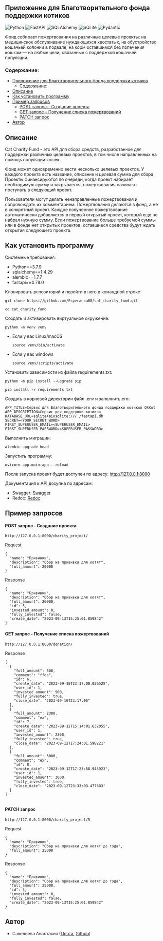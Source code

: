 ## Приложение для Благотворительного фонда поддержки котиков

![Python](https://img.shields.io/badge/python-3670A0?style=for-the-badge&logo=python&logoColor=ffdd54)
![FastAPI](https://img.shields.io/badge/FastAPI-005571?style=for-the-badge&logo=fastapi)
![SQLAlchemy](https://img.shields.io/badge/-SQLAlchemy-464646?style=for-the-badge&logo=SQLAlchemy&logoColor=ffffff&color=043A6B)
![SQLite](https://img.shields.io/badge/sqlite-%2307405e.svg?style=for-the-badge&logo=sqlite&logoColor=white)
![Pydantic](https://img.shields.io/badge/Pydantic-black?style=for-the-badge)

Фонд собирает пожертвования на различные целевые проекты: на медицинское обслуживание нуждающихся хвостатых,
на обустройство кошачьей колонии в подвале, на корм оставшимся без попечения кошкам — на любые цели, связанные с поддержкой кошачьей популяции.

### Содержание: 
- [Приложение для Благотворительного фонда поддержки котиков](#приложение-для-благотворительного-фонда-поддержки-котиков)
  - [Содержание:](#содержание)
- [Описание](#описание)
- [Как установить программу](#как-установить-программу)
- [Пример запросов](#пример-запросов)
    - [POST запрос - Создание проекта](#post-запрос---создание-проекта)
    - [GET запрос - Получение списка пожертвований](#get-запрос---получение-списка-пожертвований)
    - [PATCH запрос](#patch-запрос)
- [Автор](#автор)


## Описание

Cat Charity Fund - это API для сбора средств, разработанное для поддержки различных целевых проектов, в том числе направленных на помощь популяции кошек. 

Фонд может одновременно вести несколько целевых проектов. У каждого проекта есть название, описание и целевая сумма для сбора. Проекты финансируются по очереди, когда проект набирает необходимую сумму и закрывается, пожертвования начинают поступать в следующий проект.

Пользователи могут делать ненаправленные пожертвования и сопровождать их комментарием. Пожертвования делаются в фонд, а не в конкретный проект. Каждое полученное пожертвование автоматически добавляется в первый открытый проект, который еще не набрал нужную сумму. Если пожертвование больше требуемой суммы или в фонде нет открытых проектов, оставшиеся средства будут ждать открытия следующего проекта.



## Как установить программу

Системные требования:

- Python==3.7.9
- sqlalchemy==1.4.29
- alembic==1.7.7
- fastapi==0.78.0

Клонировать репозиторий и перейти в него в командной строке:

```
git clone https://github.com/Esperansa08/cat_charity_fund.git
```

```
cd cat_charity_fund
```

Cоздать и активировать виртуальное окружение:

```
python -m venv venv
```

* Если у вас Linux/macOS

    ```
    source venv/bin/activate
    ```

* Если у вас windows

    ```
    source venv/scripts/activate
    ```

Установить зависимости из файла requirements.txt:

```
python -m pip install --upgrade pip
```

```
pip install -r requirements.txt
```
Создать в корневой директории файл .env и заполнить его:

```
APP_TITLE=Сервис для Благотворительного фонда поддержки котиков QRKot
APP_DESCRIPTION=Сервис для поддержки котиков
DATABASE_URL=sqlite+aiosqlite:///./fastapi.db
SECRET=<YOUR_SECRET_WORD>
FIRST_SUPERUSER_EMAIL=<SUPERUSER_EMAIL>
FIRST_SUPERUSER_PASSWORD=<SUPERUSER_PASSWORD>
```

Выполнить миграции:

```
alembic upgrade head
```

Запустить программу:

```
uvicorn app.main:app --reload

```
После запуска проект будет доступен по адресу: http://127.0.0.1:8000

Документация к API досупна по адресам:
- Swagger: [Swagger](http://127.0.0.1:8000/docs)
- Redoc: [Redoc](http://127.0.0.1:8000/redoc)

## Пример запросов

#### POST запрос - Создание проекта
```
http://127.0.0.1:8000/charity_project/

```
Request
```
{
  "name": "Прививки",
  "description": "Сбор на прививки для котят",
  "full_amount": 20000
}
```
Response
```
{
  "name": "Прививки",
  "description": "Сбор на прививки для котят",
  "full_amount": 20000,
  "id": 5,
  "invested_amount": 0,
  "fully_invested": false,
  "create_date": "2023-09-13T15:25:01.859842"
}
```
#### GET запрос - Получение списка пожертвований
```
http://127.0.0.1:8000/donation/

```
Response
```
[
  {
    "full_amount": 500,
    "comment": "ffds",
    "id": 6,
    "create_date": "2023-09-10T23:17:00.036528",
    "user_id": 1,
    "invested_amount": 500,
    "fully_invested": true,
    "close_date": "2023-09-10T23:17:05"
  },
  {
    "full_amount": 2300,
    "comment": "ex",
    "id": 7,
    "create_date": "2023-09-12T15:14:01.632055",
    "user_id": 1,
    "invested_amount": 2300,
    "fully_invested": true,
    "close_date": "2023-09-12T17:24:01.598221"
  },
  {
    "full_amount": 3000,
    "comment": "ex",
    "id": 8,
    "create_date": "2023-09-12T17:23:58.945923",
    "user_id": 1,
    "invested_amount": 3000,
    "fully_invested": true,
    "close_date": "2023-09-12T23:33:03.477603"
  }
]


```

#### PATCH запрос
```
http://127.0.0.1:8000/charity_project/5

```
Request
```
{
  "name": "Прививки",
  "description": "Сбор на прививки для котят до года",
  "full_amount": 25000
}
```
Response
```
{
  "name": "Прививки",
  "description": "Сбор на прививки для котят до года",
  "full_amount": 25000,
  "id": 5,
  "invested_amount": 0,
  "fully_invested": false,
  "create_date": "2023-09-13T15:25:01.859842"
}
```



## Автор 

 * Савельева Анастасия ([Почта](Visteria09@yandex.ru), [Github](https://github.com/Esperansa08)) 